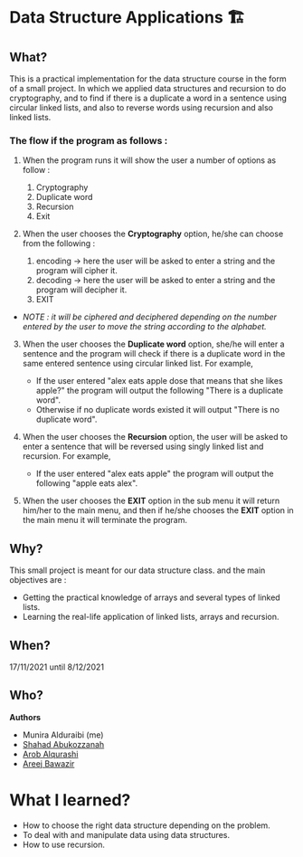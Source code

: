 # Data Structure Applications 🏗
## What?
This is a practical implementation for the data structure course in the form of a small project. In which we applied data structures and recursion to do cryptography, and to find if there is a duplicate a word in a sentence using circular linked lists, and also to reverse words using recursion and also linked lists.

### The flow if the program as follows :
1. When the program runs it will show the user a number of options as follow :
    1. Cryptography
    2. Duplicate word
    3. Recursion
    4. Exit

2. When the user chooses the **Cryptography** option, he/she can choose from the following :
    1. encoding → here the user will be asked to enter a string and the program will cipher it.
    2. decoding  → here the user will be asked to enter a string and the program will decipher it.
    3. EXIT 
 * *NOTE : it will be ciphered and deciphered depending on the number entered by the user to move the string according to the alphabet.*

3. When the user chooses the **Duplicate word** option, she/he will enter a sentence and the program will check if there is a duplicate word in the same entered sentence using circular linked list.
For example, 
    * If the user entered "alex eats apple dose that means that she likes apple?" the program will output the following "There is a duplicate word". 
    * Otherwise if no duplicate words existed it will output "There is no duplicate word".

4. When the user chooses the **Recursion** option, the user will be asked to enter a sentence that will be reversed using singly linked list and recursion.
For example, 
    * If the user entered "alex eats apple" the program will output the following "apple eats alex".
    
5. When the user chooses the **EXIT** option in the sub menu it will return him/her to the main menu, and then if he/she chooses the **EXIT** option in the main menu it will terminate the program.

## Why?
This small project is meant for our data structure class. and the main objectives are :
* Getting the practical knowledge of arrays and several types of linked lists.
* Learning the real-life application of linked lists, arrays and recursion.

## When? 
17/11/2021 until 8/12/2021

## Who?
**Authors**
* Munira Alduraibi (me)
* [Shahad Abukozzanah](https://www.linkedin.com/in/shahad-mohammed-2817b0217)
* [Arob Alqurashi](https://www.linkedin.com/in/arob-alqurashi-8158ab242)
* [Areej Bawazir](https://www.linkedin.com/in/AreejAbw123)

# What I learned?
* How to choose the right data structure depending on the problem. 
* To deal with and manipulate data using data structures.
* How to use recursion.



